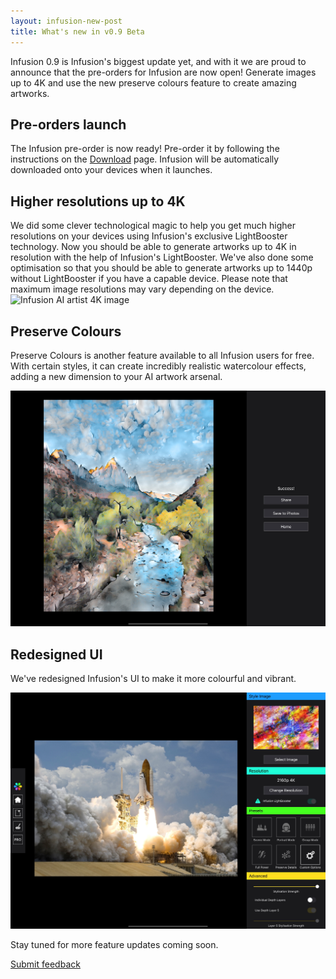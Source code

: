 ```yaml
---
layout: infusion-new-post
title: What's new in v0.9 Beta
---
```


Infusion 0.9 is Infusion's biggest update yet, and with it we are proud to announce that the pre-orders for Infusion are now open! Generate images up to 4K and use the new preserve colours feature to create amazing artworks.

## Pre-orders launch
The Infusion pre-order is now ready! Pre-order it by following the instructions on the [Download](/infusion/download.html) page. Infusion will be automatically downloaded onto your devices when it launches.

## Higher resolutions up to 4K
We did some clever technological magic to help you get much higher resolutions on your devices using Infusion's exclusive LightBooster technology. Now you should be able to generate artworks up to 4K in resolution with the help of Infusion's LightBooster. We've also done some optimisation so that you should be able to generate artworks up to 1440p without LightBooster if you have a capable device. Please note that maximum image resolutions may vary depending on the device.
![Infusion AI artist 4K image](/infusion/assets/images/technology/butterfly)

## Preserve Colours
Preserve Colours is another feature available to all Infusion users for free. With certain styles, it can create incredibly realistic watercolour effects, adding a new dimension to your AI artwork arsenal.

![Infusion AI artist preserve colours](/news-assets/preservecolours.jpg)

## Redesigned UI
We've redesigned Infusion's UI to make it more colourful and vibrant.

![Infusion AI artist new ui](/news-assets/newui.jpg)

Stay tuned for more feature updates coming soon.

[Submit feedback](/infusion/feedback.html)